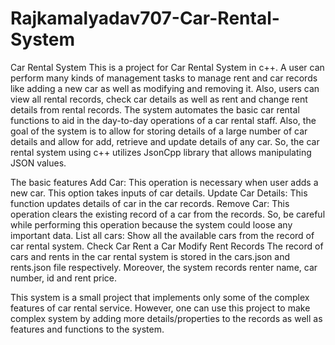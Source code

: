 # Rajkamalyadav707-Car-Rental-System
Car Rental System
This is a project for Car Rental System in c++. A user can perform many kinds of management tasks to manage rent and car records like adding a new car as well as modifying and removing it. Also, users can view all rental records, check car details as well as rent and change rent details from rental records. The system automates the basic car rental functions to aid in the day-to-day operations of a car rental staff. Also, the goal of the system is to allow for storing details of a large number of car details and allow for add, retrieve and update details of any car. So, the car rental system using c++ utilizes JsonCpp library that allows manipulating JSON values.

The basic features
Add Car: This operation is necessary when user adds a new car. This option takes inputs of car details.
Update Car Details: This function updates details of car in the car records.
Remove Car: This operation clears the existing record of a car from the records. So, be careful while performing this operation because the system could loose any important data.
List all cars: Show all the available cars from the record of car rental system.
Check Car
Rent a Car
Modify Rent Records
The record of cars and rents in the car rental system is stored in the cars.json and rents.json file respectively. Moreover, the system records renter name, car number, id and rent price.

This system is a small project that implements only some of the complex features of car rental service. However, one can use this project to make complex system by adding more details/properties to the records as well as features and functions to the system.
